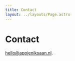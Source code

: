 ```yaml
---
title: Contact
layout: ../layouts/Page.astro
---
```


# Contact

[hello@appjeniksaan.nl](mailto:hello@appjeniksaan.nl).
